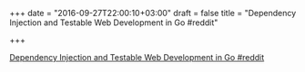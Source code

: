 +++
date = "2016-09-27T22:00:10+03:00"
draft = false
title = "Dependency Injection and Testable Web Development in Go  #reddit"

+++

<p><a href="https://t.co/fzVsOZVtJP">Dependency Injection and Testable Web Development in Go  #reddit</a></p>
